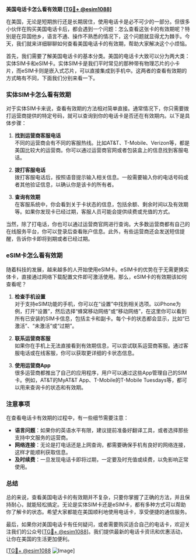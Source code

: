 **美国电话卡怎么看有效期 [[TG💪+ @esim1088](https://t.me/s/esim1088)]**

在美国，无论是短期旅行还是长期居住，使用电话卡是必不可少的一部分。但很多小伙伴在购买美国电话卡后，都会遇到一个问题：怎么查看这张卡的有效期呢？特别是在异国他乡，语言不通、操作不熟悉的情况下，这个问题就显得尤为棘手。今天，我们就来详细聊聊如何查看美国电话卡的有效期，帮助大家解决这个小烦恼。

首先，我们需要了解美国电话卡的基本分类。美国的电话卡大致可以分为两大类：实体SIM卡和eSIM卡。实体SIM卡是我们平时常见的那种带有物理芯片的小卡片，而eSIM卡则是嵌入式芯片，可以直接集成到手机中。这两者的查看有效期的方式略有不同，下面我们分别来看一下。

### 实体SIM卡怎么看有效期

对于实体SIM卡来说，查看有效期的方法相对简单直接。通常情况下，你只需要拨打运营商提供的特定号码，就可以查询到你的电话卡是否还在有效期内。以下是具体步骤：

1. **找到运营商客服电话**  
   不同的运营商会有不同的客服热线。比如AT&T、T-Mobile、Verizon等，都是美国比较大的运营商。你可以通过运营商官网或者包装盒上的信息找到客服电话。

2. **拨打客服电话**  
   拨打客服电话后，按照语音提示输入相关信息。一般需要输入你的电话号码或者其他验证信息，以确认你是该卡的所有者。

3. **查询有效期**  
   在客服系统中，你会看到关于卡状态的信息，包括余额、剩余时间以及有效期等。如果你发现卡已经过期，客服人员可能会提供续费或充值的方式。

当然，除了打电话，你也可以通过运营商官网进行查询。大多数运营商都有自己的在线服务平台，你可以登录后查看账户信息。此外，有些运营商还会发送短信提醒，告诉你卡即将到期或者已经过期。

### eSIM卡怎么看有效期

随着科技的发展，越来越多的人开始使用eSIM卡。eSIM卡的优势在于无需更换实体卡，直接通过网络下载配置文件即可激活使用。那么，eSIM卡的有效期该如何查看呢？

1. **检查手机设置**  
   对于支持eSIM功能的手机，你可以在“设置”中找到相关选项。以iPhone为例，打开“设置”，然后选择“蜂窝移动网络”或“移动网络”，在这里你可以看到所有已安装的SIM卡信息，包括主卡和副卡。每个卡的状态都会显示，比如“已激活”、“未激活”或“过期”。

2. **联系运营商客服**  
   如果你在手机上无法直接看到有效期信息，可以尝试联系运营商客服。通过客服电话或在线客服，你可以获取更详细的卡状态信息。

3. **使用运营商App**  
   很多运营商都推出了自己的应用程序，用户可以通过这些App管理自己的SIM卡。例如，AT&T的MyAT&T App、T-Mobile的T-Mobile Tuesdays等，都可以用来查询卡的状态和有效期。

### 注意事项

在查看电话卡有效期的过程中，有一些细节需要注意：

- **语言问题**：如果你的英语水平有限，建议提前准备好翻译工具，或者选择那些支持中文服务的运营商。
- **网络连接**：无论是打电话还是上网查询，都需要确保手机有良好的网络连接，这样才能顺利获取信息。
- **及时续费**：一旦发现电话卡即将过期，一定要及时充值或续费，以免影响正常使用。

### 总结

总的来说，查看美国电话卡的有效期并不复杂，只要你掌握了正确的方法，并且保持耐心，就能轻松搞定。无论是实体SIM卡还是eSIM卡，都有多种方式可以帮助你了解卡的状态。希望大家都能在美国顺利地使用电话卡，享受便捷的通信服务。

最后，如果你对美国电话卡有任何疑问，或者需要购买适合自己的电话卡，欢迎关注我们的公众号[[TG💪+ @esim1088](https://t.me/s/esim1088)]。我们提供最新的电话卡资讯和优惠活动，让你在美国的生活更加便利。

[[TG💪+ @esim1088](https://t.me/s/esim1088) ![Image](https://i.postimg.cc/4NQfJmqS/Snipaste-2025-05-13-00-14-12.png)]